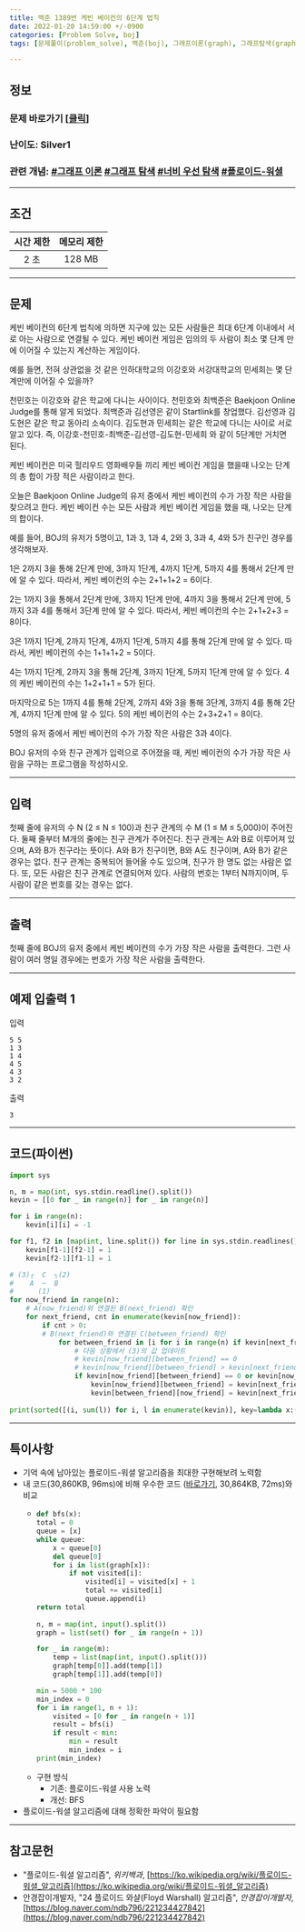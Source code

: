 ```yaml
---
title: 백준 1389번 케빈 베이컨의 6단계 법칙
date: 2022-01-20 14:59:00 +/-0900
categories: [Problem Solve, boj]
tags: [문제풀이(problem_solve), 백준(boj), 그래프이론(graph), 그래프탐색(graph_search), 너비우선탐색(breadth_first_search), 플로이드-워셜 알고리즘(floyd_warshall_algorithm)]

---
```

## 정보
### 문제 바로가기 [[클릭](https://www.acmicpc.net/problem/1389)]
### 난이도: Silver1
### 관련 개념: [#그래프 이론](https://www.acmicpc.net/problemset?sort=ac_desc&algo=7) [#그래프 탐색](https://www.acmicpc.net/problemset?sort=ac_desc&algo=11) [#너비 우선 탐색](https://www.acmicpc.net/problemset?sort=ac_desc&algo=126) [#플로이드-워셜](https://www.acmicpc.net/problemset?sort=ac_desc&algo=31)

---
## 조건

시간 제한|메모리 제한
:---:|:---:
2 초|128 MB

---
## 문제
케빈 베이컨의 6단계 법칙에 의하면 지구에 있는 모든 사람들은 최대 6단계 이내에서 서로 아는 사람으로 연결될 수 있다. 케빈 베이컨 게임은 임의의 두 사람이 최소 몇 단계 만에 이어질 수 있는지 계산하는 게임이다.

예를 들면, 전혀 상관없을 것 같은 인하대학교의 이강호와 서강대학교의 민세희는 몇 단계만에 이어질 수 있을까?

천민호는 이강호와 같은 학교에 다니는 사이이다. 천민호와 최백준은 Baekjoon Online Judge를 통해 알게 되었다. 최백준과 김선영은 같이 Startlink를 창업했다. 김선영과 김도현은 같은 학교 동아리 소속이다. 김도현과 민세희는 같은 학교에 다니는 사이로 서로 알고 있다. 즉, 이강호-천민호-최백준-김선영-김도현-민세희 와 같이 5단계만 거치면 된다.

케빈 베이컨은 미국 헐리우드 영화배우들 끼리 케빈 베이컨 게임을 했을때 나오는 단계의 총 합이 가장 적은 사람이라고 한다.

오늘은 Baekjoon Online Judge의 유저 중에서 케빈 베이컨의 수가 가장 작은 사람을 찾으려고 한다. 케빈 베이컨 수는 모든 사람과 케빈 베이컨 게임을 했을 때, 나오는 단계의 합이다.

예를 들어, BOJ의 유저가 5명이고, 1과 3, 1과 4, 2와 3, 3과 4, 4와 5가 친구인 경우를 생각해보자.

1은 2까지 3을 통해 2단계 만에, 3까지 1단계, 4까지 1단계, 5까지 4를 통해서 2단계 만에 알 수 있다. 따라서, 케빈 베이컨의 수는 2+1+1+2 = 6이다.

2는 1까지 3을 통해서 2단계 만에, 3까지 1단계 만에, 4까지 3을 통해서 2단계 만에, 5까지 3과 4를 통해서 3단계 만에 알 수 있다. 따라서, 케빈 베이컨의 수는 2+1+2+3 = 8이다.

3은 1까지 1단계, 2까지 1단계, 4까지 1단계, 5까지 4를 통해 2단계 만에 알 수 있다. 따라서, 케빈 베이컨의 수는 1+1+1+2 = 5이다.

4는 1까지 1단계, 2까지 3을 통해 2단계, 3까지 1단계, 5까지 1단계 만에 알 수 있다. 4의 케빈 베이컨의 수는 1+2+1+1 = 5가 된다.

마지막으로 5는 1까지 4를 통해 2단계, 2까지 4와 3을 통해 3단계, 3까지 4를 통해 2단계, 4까지 1단계 만에 알 수 있다. 5의 케빈 베이컨의 수는 2+3+2+1 = 8이다.

5명의 유저 중에서 케빈 베이컨의 수가 가장 작은 사람은 3과 4이다.

BOJ 유저의 수와 친구 관계가 입력으로 주어졌을 때, 케빈 베이컨의 수가 가장 작은 사람을 구하는 프로그램을 작성하시오.

---
## 입력
첫째 줄에 유저의 수 N (2 ≤ N ≤ 100)과 친구 관계의 수 M (1 ≤ M ≤ 5,000)이 주어진다. 둘째 줄부터 M개의 줄에는 친구 관계가 주어진다. 친구 관계는 A와 B로 이루어져 있으며, A와 B가 친구라는 뜻이다. A와 B가 친구이면, B와 A도 친구이며, A와 B가 같은 경우는 없다. 친구 관계는 중복되어 들어올 수도 있으며, 친구가 한 명도 없는 사람은 없다. 또, 모든 사람은 친구 관계로 연결되어져 있다. 사람의 번호는 1부터 N까지이며, 두 사람이 같은 번호를 갖는 경우는 없다.

---
## 출력
첫째 줄에 BOJ의 유저 중에서 케빈 베이컨의 수가 가장 작은 사람을 출력한다. 그런 사람이 여러 명일 경우에는 번호가 가장 작은 사람을 출력한다.

---
## 예제 입출력 1
입력
```
5 5
1 3
1 4
4 5
4 3
3 2
```

출력
```
3
```

---
## 코드(파이썬)
```python
import sys

n, m = map(int, sys.stdin.readline().split())
kevin = [[0 for _ in range(n)] for _ in range(n)]

for i in range(n):
    kevin[i][i] = -1

for f1, f2 in [map(int, line.split()) for line in sys.stdin.readlines()]:
    kevin[f1-1][f2-1] = 1
    kevin[f2-1][f1-1] = 1

# (3)┌  C  ┐(2)
#    A  ─  B
#      (1)  
for now_friend in range(n):
    # A(now_friend)와 연결된 B(next_friend) 확인
    for next_friend, cnt in enumerate(kevin[now_friend]):
        if cnt > 0:
        # B(next_friend)와 연결된 C(between_friend) 확인
            for between_friend in [i for i in range(n) if kevin[next_friend][i] > 0]:
                # 다음 상황에서 (3)의 값 업데이트
                # kevin[now_friend][between_friend] == 0                                        => A에서 C로 가는 간선(3) 없음
                # kevin[now_friend][between_friend] > kevin[next_friend][between_friend] + cnt  => A에서 C로 가는 간선(3) 길이 > A에서 B를 거쳐 C로 가는 간선(1 + 2) 길이
                if kevin[now_friend][between_friend] == 0 or kevin[now_friend][between_friend] > kevin[next_friend][between_friend] + cnt:
                    kevin[now_friend][between_friend] = kevin[next_friend][between_friend] + cnt
                    kevin[between_friend][now_friend] = kevin[next_friend][between_friend] + cnt
        
print(sorted([(i, sum(l)) for i, l in enumerate(kevin)], key=lambda x:(x[1], x[0]))[0][0] + 1)

```

---
## 특이사항
- 기억 속에 남아있는 플로이드-워셜 알고리즘을 최대한 구현해보려 노력함
- 내 코드(30,860KB, 96ms)에 비해 우수한 코드 ([바로가기](https://www.acmicpc.net/source/37624254), 30,864KB, 72ms)와 비교
  - ```python
    def bfs(x):
	total = 0
	queue = [x]
	while queue:
		x = queue[0]
		del queue[0]
		for i in list(graph[x]):
			if not visited[i]:
				visited[i] = visited[x] + 1
				total += visited[i]
				queue.append(i)
	return total
                    
    n, m = map(int, input().split())
    graph = list(set() for _ in range(n + 1))

    for _ in range(m):
        temp = list(map(int, input().split()))
        graph[temp[0]].add(temp[1])
        graph[temp[1]].add(temp[0])

    min = 5000 * 100
    min_index = 0
    for i in range(1, n + 1):
        visited = [0 for _ in range(n + 1)]
        result = bfs(i)
        if result < min:
            min = result
            min_index = i
    print(min_index)

    ```
  - 구현 방식
    - 기존: 플로이드-워셜 사용 노력
    - 개선: BFS
- 플로이드-워셜 알고리즘에 대해 정확한 파악이 필요함

---
## 참고문헌
- "플로이드-워셜 알고리즘", *위키백과*, [https://ko.wikipedia.org/wiki/플로이드-워셜_알고리즘](https://ko.wikipedia.org/wiki/플로이드-워셜_알고리즘)
- 안경잡이개발자, "24 플로이드 와샬(Floyd Warshall) 알고리즘", *안경잡이개발자*, [https://blog.naver.com/ndb796/221234427842](https://blog.naver.com/ndb796/221234427842)
